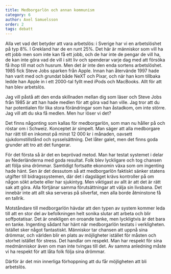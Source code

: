 ```yaml
---
title: Medborgarlön och annan kommunism
category: 6
author: Axel Samuelsson
order: 2
tags: debatt
---
```


Alla vet vad det betyder att vara arbetslös: i Sverige har vi en arbetslöshet på typ 8%. I Grekland har de en runt 25%. Det här är människor som vill ha ett jobb men som inte kan få ett jobb, och de har inte de pengar de vill ha, de kan inte göra vad de vill i sitt liv och spenderar varje dag med att försöka få ihop till mat och husrum. Men det är inte den enda sortens arbetslöshet. 1985 fick Steve Jobs sparken från Apple. Innan han återvände 1997 hade han varit med och grundat både NeXT och Pixar, och när han kom tillbaka ledde han Apple in i ett 2000-tal fyllt med iPods och MacBooks. Allt för att han blev arbetslös.

Jag vill påstå att den enda skillnaden mellan dig som läser och Steve Jobs från 1985 är att han hade medlen för att göra vad han ville. Jag tror att du har potentialen för lika stora förändringar som han åstadkom, om inte större. Jag vill att du ska få medlen. Men hur löser vi det?

Det finns någonting som kallas för medborgarlön, som man nu håller på och röstar om i Schweiz. Konceptet är simpelt. Man säger att alla medborgare har rätt till en inkomst på minst 12 000 kr i månaden, oavsett sjukdomstillstånd och sysselsättning. Det låter galet, men det finns goda grunder att tro att det fungerar.

För det första så är det en beprövad metod. Man har testat systemet i delar av Nederländerna med goda resultat. Folk blev lyckligare och tog chansen att följa sina drömmar. Samtidigt fortsatte ekonomin växa som om ingenting hade hänt. Sen är det dessutom så att medborgarlön faktiskt sänker statens utgifter till bidragssystemen, där det i dagsläget krävs kontroller på om någon sökt arbete eller har sjukintyg. Men viktigast av allt är att det är rätt sak att göra. Alla förtjänar samma förutsättningar att välja sin livsbana. Det innebär inte att allt ska serveras på silverfat, men alla borde åtminstone få en tallrik.

Motståndare till medborgarlön hävdar att den typen av system kommer leda till att en stor del av befolkningen helt sonika slutar att arbeta och blir soffpotatisar. Det är onekligen en oroande tanke, men lyckligtvis är det bara en tanke. Ingenting sådant har hänt när medborgarlön testats i verkligheten. Istället sker något fantastiskt. Människor tar chansen att uppnå sina drömmar, och världen blir en plats av möjligheter istället för måsten och storhet istället för stress. Det handlar om respekt. Man har respekt för sina medmänniskor även om man inte tvingas till det. Av samma anledning måste vi ha respekt för att låta folk följa sina drömmar.

Därför är det min innerliga förhoppning att du får möjligheten att bli arbetslös.

